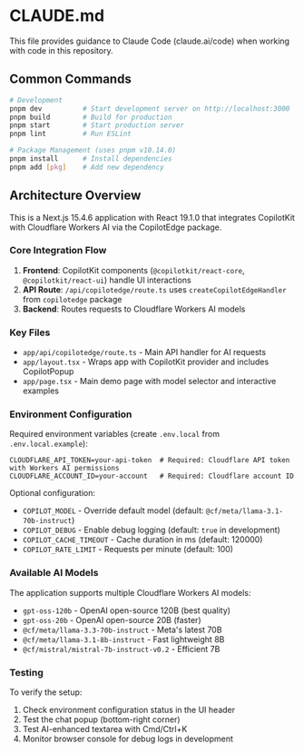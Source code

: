 # CLAUDE.md

This file provides guidance to Claude Code (claude.ai/code) when working with code in this repository.

## Common Commands

```bash
# Development
pnpm dev          # Start development server on http://localhost:3000
pnpm build        # Build for production
pnpm start        # Start production server
pnpm lint         # Run ESLint

# Package Management (uses pnpm v10.14.0)
pnpm install      # Install dependencies
pnpm add [pkg]    # Add new dependency
```

## Architecture Overview

This is a Next.js 15.4.6 application with React 19.1.0 that integrates CopilotKit with Cloudflare Workers AI via the CopilotEdge package.

### Core Integration Flow
1. **Frontend**: CopilotKit components (`@copilotkit/react-core`, `@copilotkit/react-ui`) handle UI interactions
2. **API Route**: `/api/copilotedge/route.ts` uses `createCopilotEdgeHandler` from `copilotedge` package
3. **Backend**: Routes requests to Cloudflare Workers AI models

### Key Files
- `app/api/copilotedge/route.ts` - Main API handler for AI requests
- `app/layout.tsx` - Wraps app with CopilotKit provider and includes CopilotPopup
- `app/page.tsx` - Main demo page with model selector and interactive examples

### Environment Configuration

Required environment variables (create `.env.local` from `.env.local.example`):
```
CLOUDFLARE_API_TOKEN=your-api-token  # Required: Cloudflare API token with Workers AI permissions
CLOUDFLARE_ACCOUNT_ID=your-account   # Required: Cloudflare account ID
```

Optional configuration:
- `COPILOT_MODEL` - Override default model (default: `@cf/meta/llama-3.1-70b-instruct`)
- `COPILOT_DEBUG` - Enable debug logging (default: `true` in development)
- `COPILOT_CACHE_TIMEOUT` - Cache duration in ms (default: 120000)
- `COPILOT_RATE_LIMIT` - Requests per minute (default: 100)

### Available AI Models

The application supports multiple Cloudflare Workers AI models:
- `gpt-oss-120b` - OpenAI open-source 120B (best quality)
- `gpt-oss-20b` - OpenAI open-source 20B (faster)
- `@cf/meta/llama-3.3-70b-instruct` - Meta's latest 70B
- `@cf/meta/llama-3.1-8b-instruct` - Fast lightweight 8B
- `@cf/mistral/mistral-7b-instruct-v0.2` - Efficient 7B

### Testing

To verify the setup:
1. Check environment configuration status in the UI header
2. Test the chat popup (bottom-right corner)
3. Test AI-enhanced textarea with Cmd/Ctrl+K
4. Monitor browser console for debug logs in development